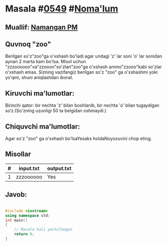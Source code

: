 
<h1>Masala #<a href="https://robocontest.uz/tasks/0549">0549</a> #<a href="https://robocontest.uz/tasks?category=1">Noma'lum</a></h1>
<h2> Muallif: <a href="https://robocontest.uz/profile/namanganpm">Namangan PM</a></h2>
<h2>Quvnoq "zoo"</h2>
<p>Berilgan so'z"zoo"ga o'xshash bo'ladi agar undagi 'z' lar soni 'o' lar sonidan aynan 2 marta kam bo'lsa.
Misol uchun "zzzoooooo"va"zzoooo"so'zlari"zoo"ga o'xshash ammo"zzooo"kabi so'zlar o'xshash emas.
Sizning vazifangiz berilgan so'z "zoo" ga o'xshashmi yoki yo'qmi, shuni aniqlashdan iborat.</p>
<h2>Kiruvchi ma'lumotlar:</h2>
<p>Birinchi qator: bir nechta 'z' bilan boshlanib, bir nechta 'o' bilan tugaydigan so‘z.(So'zning uzunligi 50 ta belgidan oshmaydi.)</p>
<h2>Chiquvchi ma'lumotlar:</h2>
<p>Agar so'z "zoo" ga o'xshash bo'lsaYesaks holdaNoyozuvini chop eting.</p>
<h2>Misollar</h2>
<table>
    <thead>
        <tr>
            <th>#</th>
            <th>input.txt</th>
            <th>output.txt</th>
        </tr>
    </thead>
    <tbody>
            <tr>
                <td>1</td>
                <td>zzzoooooo</td>
                <td>Yes</td>
            </tr>
    </tbody>
    </table>
    
<h2>Javob:</h2>

######
```cpp
#include <iostream>
using namespace std;
int main()
{
    // Masala hali yechilmagan
    return 0;
}
```
